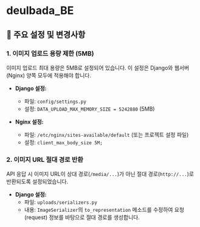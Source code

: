 # deulbada_BE

## 📝 주요 설정 및 변경사항

### 1. 이미지 업로드 용량 제한 (5MB)

이미지 업로드 최대 용량은 5MB로 설정되어 있습니다. 이 설정은 Django와 웹서버(Nginx) 양쪽 모두에 적용해야 합니다.

-   **Django 설정:**
    -   파일: `config/settings.py`
    -   설정: `DATA_UPLOAD_MAX_MEMORY_SIZE = 5242880` (5MB)

-   **Nginx 설정:**
    -   파일: `/etc/nginx/sites-available/default` (또는 프로젝트 설정 파일)
    -   설정: `client_max_body_size 5M;`

### 2. 이미지 URL 절대 경로 반환

API 응답 시 이미지 URL이 상대 경로(`/media/...`)가 아닌 절대 경로(`http://...`)로 반환되도록 설정되었습니다.

-   **Django 설정:**
    -   파일: `uploads/serializers.py`
    -   내용: `ImageSerializer`의 `to_representation` 메소드를 수정하여 요청(request) 정보를 바탕으로 절대 경로를 생성합니다.
